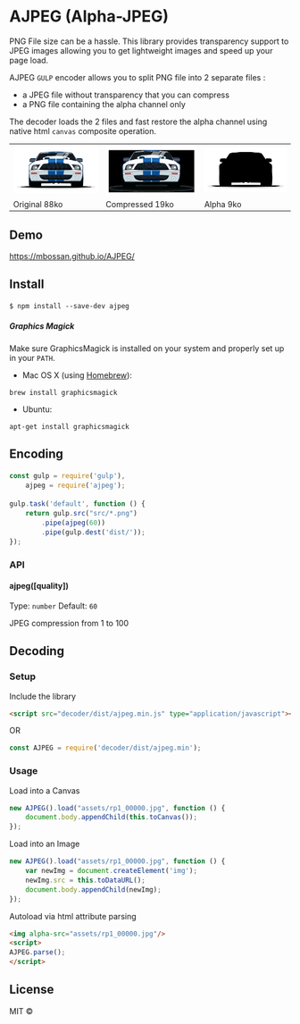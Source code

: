 # AJPEG  (Alpha-JPEG)
PNG File size can be a hassle. This library provides transparency support to JPEG images allowing you to get lightweight images and speed up your page load.

AJPEG `GULP` encoder allows you to split PNG file into 2 separate files : 
- a JPEG file without transparency that you can compress
- a PNG file containing the alpha channel only

The decoder loads the 2 files and fast restore the alpha channel using native html `canvas` composite operation.

<table>
<tr>
<td>
<img src="assets/original.png" width="200" style="background:transparent"/>
</td>
<td>
<img src="assets/compressed.jpg" width="200" style="background:transparent"/>
</td>
<td>
<img src="assets/alpha.png" width="200" style="background:red"/>
</td>
</tr>
<tr>
<td>
Original 88ko
</td>
<td>
Compressed 19ko
</td>
<td>
Alpha 9ko
</td>
</tr>
</table>

## Demo
https://mbossan.github.io/AJPEG/

## Install
```
$ npm install --save-dev ajpeg
```

##### Graphics Magick
Make sure GraphicsMagick is installed on your system and properly set up in your `PATH`.

- Mac OS X (using [Homebrew](http://brew.sh/)):

```shell
brew install graphicsmagick
```
- Ubuntu:

```shell
apt-get install graphicsmagick
```


## Encoding

```js
const gulp = require('gulp'),
    ajpeg = require('ajpeg');

gulp.task('default', function () {
    return gulp.src("src/*.png")
        .pipe(ajpeg(60))
        .pipe(gulp.dest('dist/'));
});
```


### API

#### ajpeg([quality])
Type: `number`
Default: `60`

JPEG compression from 1 to 100

## Decoding

### Setup
Include the library
```html
<script src="decoder/dist/ajpeg.min.js" type="application/javascript"></script>
```
OR
```js
const AJPEG = require('decoder/dist/ajpeg.min');
```

### Usage
Load into a Canvas
```js
new AJPEG().load("assets/rp1_00000.jpg", function () {
    document.body.appendChild(this.toCanvas());
});
```
Load into an Image
```js
new AJPEG().load("assets/rp1_00000.jpg", function () {
    var newImg = document.createElement('img');
    newImg.src = this.toDataURL();
    document.body.appendChild(newImg);
});
```
Autoload via html attribute parsing
```html
<img alpha-src="assets/rp1_00000.jpg"/>
<script>
AJPEG.parse();
</script>
```

## License

MIT ©
